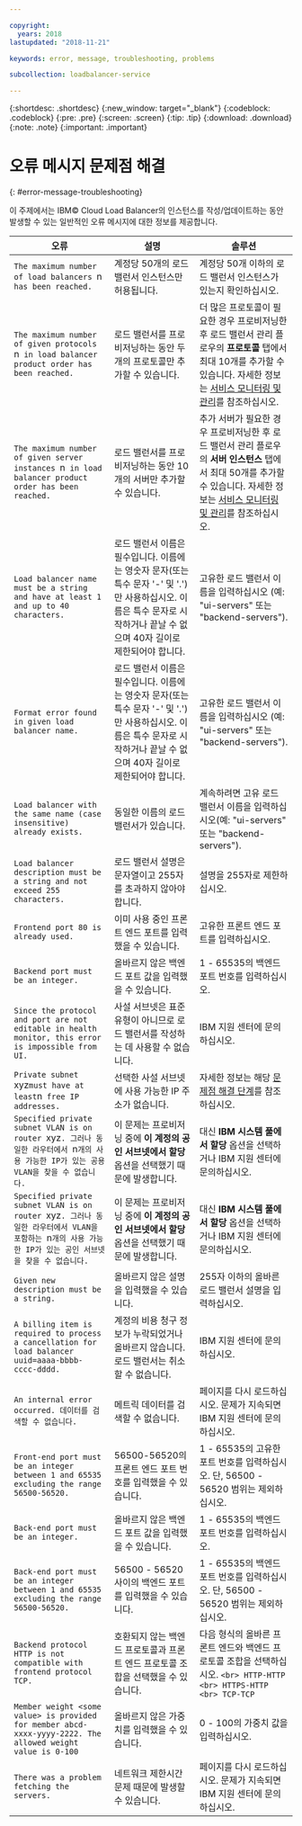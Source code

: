 ```yaml
---

copyright:
  years: 2018
lastupdated: "2018-11-21"

keywords: error, message, troubleshooting, problems

subcollection: loadbalancer-service

---
```


{:shortdesc: .shortdesc}
{:new_window: target="_blank"}
{:codeblock: .codeblock}
{:pre: .pre}
{:screen: .screen}
{:tip: .tip}
{:download: .download}
{:note: .note}
{:important: .important}

# 오류 메시지 문제점 해결
{: #error-message-troubleshooting}

이 주제에서는 IBM© Cloud Load Balancer의 인스턴스를 작성/업데이트하는 동안 발생할 수 있는 일반적인 오류 메시지에 대한 정보를 제공합니다.

|오류 |설명  |솔루션  |
| ------------- | ------------- | ----- |
|`The maximum number of load balancers `n` has been reached.`|계정당 50개의 로드 밸런서 인스턴스만 허용됩니다. |계정당 50개 이하의 로드 밸런서 인스턴스가 있는지 확인하십시오. |
|`The maximum number of given protocols `n` in load balancer product order has been reached.` |로드 밸런서를 프로비저닝하는 동안 두 개의 프로토콜만 추가할 수 있습니다.  |더 많은 프로토콜이 필요한 경우 프로비저닝한 후 로드 밸런서 관리 플로우의 **프로토콜** 탭에서 최대 10개를 추가할 수 있습니다. 자세한 정보는 [서비스 모니터링 및 관리](/docs/infrastructure/loadbalancer-service?topic=loadbalancer-service-monitoring-and-managing-your-service)를 참조하십시오. |
|`The maximum number of given server instances `n` in load balancer product order has been reached.` |로드 밸런서를 프로비저닝하는 동안 10개의 서버만 추가할 수 있습니다. |추가 서버가 필요한 경우 프로비저닝한 후 로드 밸런서 관리 플로우의 **서버 인스턴스** 탭에서 최대 50개를 추가할 수 있습니다. 자세한 정보는 [서비스 모니터링 및 관리](/docs/infrastructure/loadbalancer-service?topic=loadbalancer-service-monitoring-and-managing-your-service)를 참조하십시오. |
|`Load balancer name must be a string and have at least 1 and up to 40 characters.` |로드 밸런서 이름은 필수입니다. 이름에는 영숫자 문자(또는 특수 문자 '-' 및 '.')만 사용하십시오. 이름은 특수 문자로 시작하거나 끝날 수 없으며 40자 길이로 제한되어야 합니다. |고유한 로드 밸런서 이름을 입력하십시오 (예: "ui-servers" 또는 "backend-servers").|
|`Format error found in given load balancer name.` |로드 밸런서 이름은 필수입니다. 이름에는 영숫자 문자(또는 특수 문자 '-' 및 '.')만 사용하십시오. 이름은 특수 문자로 시작하거나 끝날 수 없으며 40자 길이로 제한되어야 합니다. |고유한 로드 밸런서 이름을 입력하십시오 (예: "ui-servers" 또는 "backend-servers").|
| `Load balancer with the same name (case insensitive) already exists.` |동일한 이름의 로드 밸런서가 있습니다. |계속하려면 고유 로드 밸런서 이름을 입력하십시오(예: "ui-servers" 또는 "backend-servers"). |
| `Load balancer description must be a string and not exceed 255 characters.` | 로드 밸런서 설명은 문자열이고 255자를 초과하지 않아야 합니다. | 설명을 255자로 제한하십시오. |
| `Frontend port 80 is already used.` | 이미 사용 중인 프론트 엔드 포트를 입력했을 수 있습니다. | 고유한 프론트 엔드 포트를 입력하십시오. |
| `Backend port must be an integer.` | 올바르지 않은 백엔드 포트 값을 입력했을 수 있습니다. | 1 - 65535의 백엔드 포트 번호를 입력하십시오. |
| `Since the protocol and port are not editable in health monitor, this error is impossible from UI.`| 사설 서브넷은 표준 유형이 아니므로 로드 밸런서를 작성하는 데 사용할 수 없습니다. | IBM 지원 센터에 문의하십시오. |
| `Private subnet `xyz` must have at least `n` free IP addresses.` | 선택한 사설 서브넷에 사용 가능한 IP 주소가 없습니다. | 자세한 정보는 해당 [문제점 해결 단계](/docs/infrastructure/loadbalancer-service?topic=loadbalancer-service-load-balancer-provisioning-troubleshooting)를 참조하십시오. |
| `Specified private subnet VLAN is on router `xyz`. 그러나 동일한 라우터에서 `n`개의 사용 가능한 IP가 있는 공용 VLAN을 찾을 수 없습니다.` | 이 문제는 프로비저닝 중에 **이 계정의 공인 서브넷에서 할당** 옵션을 선택했기 때문에 발생합니다. | 대신 **IBM 시스템 풀에서 할당** 옵션을 선택하거나 IBM 지원 센터에 문의하십시오.|
| `Specified private subnet VLAN is on router `xyz`. 그러나 동일한 라우터에서 VLAN을 포함하는 `n`개의 사용 가능한 IP가 있는 공인 서브넷을 찾을 수 없습니다.` | 이 문제는 프로비저닝 중에 **이 계정의 공인 서브넷에서 할당** 옵션을 선택했기 때문에 발생합니다. | 대신 **IBM 시스템 풀에서 할당** 옵션을 선택하거나 IBM 지원 센터에 문의하십시오.|
| `Given new description must be a string.`| 올바르지 않은 설명을 입력했을 수 있습니다. | 255자 이하의 올바른 로드 밸런서 설명을 입력하십시오. |
| `A billing item is required to process a cancellation for load balancer uuid=aaaa-bbbb-cccc-dddd.` | 계정의 비용 청구 정보가 누락되었거나 올바르지 않습니다. 로드 밸런서는 취소할 수 없습니다. | IBM 지원 센터에 문의하십시오.|
| `An internal error occurred. 데이터를 검색할 수 없습니다.` | 메트릭 데이터를 검색할 수 없습니다. | 페이지를 다시 로드하십시오. 문제가 지속되면 IBM 지원 센터에 문의하십시오. |
| `Front-end port must be an integer between 1 and 65535 excluding the range 56500-56520.` | 56500-56520의 프론트 엔드 포트 번호를 입력했을 수 있습니다. | 1 - 65535의 고유한 포트 번호를 입력하십시오. 단, 56500 - 56520 범위는 제외하십시오. |
| `Back-end port must be an integer.` | 올바르지 않은 백엔드 포트 값을 입력했을 수 있습니다. | 1 - 65535의 백엔드 포트 번호를 입력하십시오. |
| `Back-end port must be an integer between 1 and 65535 excluding the range 56500-56520.` | 56500 - 56520 사이의 백엔드 포트를 입력했을 수 있습니다.| 1 - 65535의 백엔드 포트 번호를 입력하십시오. 단, 56500 - 56520 범위는 제외하십시오. |
| `Backend protocol HTTP is not compatible with frontend protocol TCP.` | 호환되지 않는 백엔드 프로토콜과 프론트 엔드 프로토콜 조합을 선택했을 수 있습니다. | 다음 형식의 올바른 프론트 엔드와 백엔드 프로토콜 조합을 선택하십시오. `<br> HTTP-HTTP <br> HTTPS-HTTP <br> TCP-TCP` |
| `Member weight <some value> is provided for member abcd-xxxx-yyyy-2222. The allowed weight value is 0-100 `| 올바르지 않은 가중치를 입력했을 수 있습니다. | 0 - 100의 가중치 값을 입력하십시오. |
| `There was a problem fetching the servers.` | 네트워크 제한시간 문제 때문에 발생할 수 있습니다. | 페이지를 다시 로드하십시오. 문제가 지속되면 IBM 지원 센터에 문의하십시오.|

